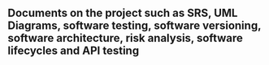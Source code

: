 ## Documents on the project such as SRS, UML Diagrams, software testing, software versioning, software architecture, risk analysis, software lifecycles and API testing
